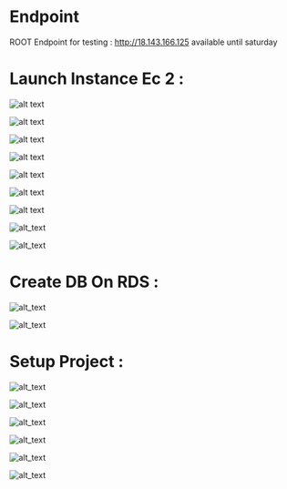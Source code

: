 # Endpoint 

ROOT Endpoint for testing : http://18.143.166.125 available until saturday

# Launch Instance Ec 2 :

![alt text](https://github.com/ulul/Alterra-AGMC/blob/main/Day%208/1.%20Launch%20an%20instance%20EC2%20on%20aws.PNG)

![alt text](https://github.com/ulul/Alterra-AGMC/blob/main/Day%208/2.%20Choose%20Operating%20System.PNG)

![alt text](https://github.com/ulul/Alterra-AGMC/blob/main/Day%208/3.%20Choose%20instanse%20type%20and%20generate%20key%20pair.PNG)

![alt text](https://github.com/ulul/Alterra-AGMC/blob/main/Day%208/4.%20Network%20setting.PNG)

![alt text](https://github.com/ulul/Alterra-AGMC/blob/main/Day%208/5.%20Launch%20instance.PNG)

![alt text](https://github.com/ulul/Alterra-AGMC/blob/main/Day%208/6.%20After%20Launch.PNG)

![alt text](https://github.com/ulul/Alterra-AGMC/blob/main/Day%208/7.%20Check%20Running%20Instances.PNG)

![alt_text](https://github.com/ulul/Alterra-AGMC/blob/main/Day%208/8.%20Create%20Database%20RDS.PNG)

![alt_text](https://github.com/ulul/Alterra-AGMC/blob/main/Day%208/8.%20Remove%20server%20via%20SSH.PNG)


# Create DB On RDS :

![alt_text](https://github.com/ulul/Alterra-AGMC/blob/main/Day%208/9.%20Setting%20username%20and%20password.PNG)

![alt_text](https://github.com/ulul/Alterra-AGMC/blob/main/Day%208/10.%20Pada%20connectivity%20conneckan%20ke%20instance%20EC2%20yang%20sudah%20kita%20buat.PNG)

# Setup Project : 

![alt_text](https://github.com/ulul/Alterra-AGMC/blob/main/Day%208/11.%20Pull%20Project%20ke%20server%20%2B%20setting%20environment.PNG)

![alt_text](https://github.com/ulul/Alterra-AGMC/blob/main/Day%208/12.%20Build%20Image%20docker.PNG)

![alt_text](https://github.com/ulul/Alterra-AGMC/blob/main/Day%208/13.%20Testing%20endpoint%20(root%20api).PNG)

![alt_text](https://github.com/ulul/Alterra-AGMC/blob/main/Day%208/14.%20testing%20endpoint%20(create%20user).PNG)

![alt_text](https://github.com/ulul/Alterra-AGMC/blob/main/Day%208/15.%20Testing%20endpoint%20(Login).PNG)

![alt_text](https://github.com/ulul/Alterra-AGMC/blob/main/Day%208/16.%20Cek%20data%20pada%20database%20RDS%20yang%20sudah%20di%20buat.PNG)
